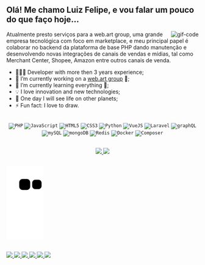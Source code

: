 ## Olá! Me chamo Luiz Felipe, e vou falar um pouco do que faço hoje... 

<img align="right" alt="gif-code" src="http://icons.luizlima.online/gifs/code.gif">

Atualmente presto serviços para a web.art group, uma grande empresa tecnológica com foco em marketplace, e meu principal papel é colaborar no backend da plataforma de base PHP dando manutenção e desenvolvendo novas integrações de canais de vendas e mídias, tal como Merchant Center, Shopee, Amazon entre outros canais de venda.

- 👨🏻‍💻 Developer with more then 3 years experience;
- 🔭 I’m currently working on a [web.art group](https://www.webart.com.br/) 🌱;
- 🌱 I’m currently learning everything 🤣;
- 💡 I love innovation and new technologies;
- 🚀 One day I will see life on other planets;
- ⚡ Fun fact: I love to draw.
 
##

 <div align="center">
  <code><img alt="PHP"        height="40" src="http://icons.luizlima.online/php/php-original.svg"></code>
  <code><img alt="JavaScript" height="40" src="http://icons.luizlima.online/javascript/javascript-original.svg"></code>
  <code><img alt="HTML5"      height="40" src="http://icons.luizlima.online/html5/html5-plain.svg"></code>
  <code><img alt="CSS3"       height="40" src="http://icons.luizlima.online/css3/css3-plain.svg"></code>
  <code><img alt="Python"     height="40" src="http://icons.luizlima.online/python/python-original.svg"></code>
  <code><img alt="VueJS"      height="40" src="http://icons.luizlima.online/vuejs/vuejs-original.svg"></code>
  <code><img alt="Laravel"    height="40" src="http://icons.luizlima.online/laravel/laravel-plain.svg"></code>
  <code><img alt="graphQL"    height="40" src="http://icons.luizlima.online/graphql/graphql-plain.svg"></code>
  <code><img alt="mySQL"      height="40" src="http://icons.luizlima.online/mysql/mysql-plain.svg"></code>
  <code><img alt="mongoDB"    height="40" src="http://icons.luizlima.online/mongodb/mongodb-plain.svg"></code>
  <code><img alt="Redis"      height="40" src="http://icons.luizlima.online/redis/redis-original.svg"></code>
  <code><img alt="Docker"     height="40" src="http://icons.luizlima.online/docker/docker-original.svg"></code>
  <code><img alt="Composer"   height="40" src="http://icons.luizlima.online/composer/composer-original.svg"></code>
 
  
 </div>
 
##

<div  align="center">
  <a href="https://github.com/hendrix97s">
  <img height="180em" src="https://github-readme-stats.vercel.app/api?username=hendrix97s&show_icons=true&theme=merko&include_all_commits=true&count_private=true"/>
  <img height="180em" src="https://github-readme-stats.vercel.app/api/top-langs/?username=hendrix97s&layout=compact&langs_count=16&theme=merko"/>
</div>


 ##
 
![Snake animation](https://github.com/rafaballerini/rafaballerini/blob/output/github-contribution-grid-snake.svg)
 
 ##
 
<div> 
  <a href="#" target="_blank">
   <img src="https://img.shields.io/badge/YouTube-FF0000?style=for-the-badge&logo=youtube&logoColor=white" target="_blank">
  </a>
 
 <a href="#" target="_blank">
   <img src="https://img.shields.io/badge/Discord-7289DA?style=for-the-badge&logo=discord&logoColor=white" target="_blank">
 </a> 
 
 <a href = "mailto:contato@luizlima.online">
  <img src="https://img.shields.io/badge/-Email-%23333?style=for-the-badge&logo=gmail&logoColor=white" target="_blank">
 </a>
 
 <a href="https://www.linkedin.com/in/luiz-felipe-lima-pereira-6b2112150/" target="_blank">
  <img src="https://img.shields.io/badge/-LinkedIn-%230077B5?style=for-the-badge&logo=linkedin&logoColor=white" target="_blank">
 </a> 
 
 <a href="https://api.whatsapp.com/send?phone=5519999583179" target="_blank">
  <img src="https://img.shields.io/badge/-whatsapp-%22006400?style=for-the-badge&logo=whatsapp&logoColor=white" target="_blank">
 </a> 
 
 <a href="https://dev.to/hendrix97s" target="_blank">
  <img src="https://img.shields.io/badge/dev.to-191919?style=for-the-badge&logo=devdotto&logoColor=white" target="_blank">
 </a> 
 
</div>
 
